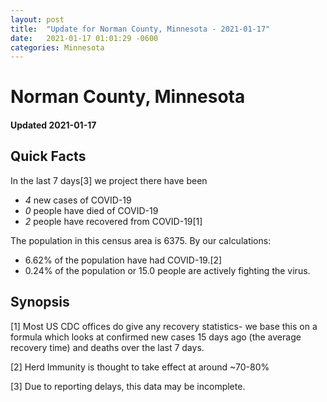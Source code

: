 ```yaml
---
layout: post
title:  "Update for Norman County, Minnesota - 2021-01-17"
date:   2021-01-17 01:01:29 -0600
categories: Minnesota
---
```


# Norman County, Minnesota
#### Updated 2021-01-17

## Quick Facts

In the last 7 days[3] we project there have been
- *4* new cases of COVID-19
- *0* people have died of COVID-19
- *2* people have recovered from COVID-19[1]

The population in this census area is 6375. By our calculations:
- 6.62% of the population have had COVID-19.[2]
- 0.24% of the population or 15.0 people are actively fighting the virus.

## Synopsis




[1] Most US CDC offices do give any recovery statistics- we base this on a formula which looks at confirmed new cases
15 days ago (the average recovery time) and deaths over the last 7 days.

[2] Herd Immunity is thought to take effect at around ~70-80%

[3] Due to reporting delays, this data may be incomplete.
 
    